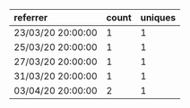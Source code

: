 | referrer          | count | uniques |
| :---------------- | :---- | :------ |
| 23/03/20 20:00:00 | 1     | 1       |
| 25/03/20 20:00:00 | 1     | 1       |
| 27/03/20 20:00:00 | 1     | 1       |
| 31/03/20 20:00:00 | 1     | 1       |
| 03/04/20 20:00:00 | 2     | 1       |